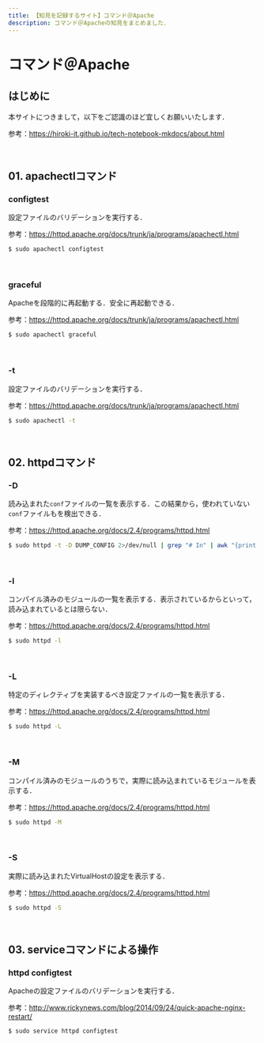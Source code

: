 ```yaml
---
title: 【知見を記録するサイト】コマンド＠Apache
description: コマンド＠Apacheの知見をまとめました．
---
```


# コマンド＠Apache

## はじめに

本サイトにつきまして，以下をご認識のほど宜しくお願いいたします．

参考：https://hiroki-it.github.io/tech-notebook-mkdocs/about.html

<br>

## 01. apachectlコマンド

### configtest

設定ファイルのバリデーションを実行する．

参考：https://httpd.apache.org/docs/trunk/ja/programs/apachectl.html

```bash
$ sudo apachectl configtest
```

<br>

### graceful

Apacheを段階的に再起動する．安全に再起動できる．

参考：https://httpd.apache.org/docs/trunk/ja/programs/apachectl.html

```bash
$ sudo apachectl graceful
```

<br>

### -t

設定ファイルのバリデーションを実行する．

参考：https://httpd.apache.org/docs/trunk/ja/programs/apachectl.html

```bash
$ sudo apachectl -t
```

<br>

## 02. httpdコマンド

### -D

読み込まれた```conf```ファイルの一覧を表示する．この結果から，使われていない```conf```ファイルもを検出できる．

参考：https://httpd.apache.org/docs/2.4/programs/httpd.html

```bash
$ sudo httpd -t -D DUMP_CONFIG 2>/dev/null | grep "# In" | awk "{print $4}"
```

<br>

### -l

コンパイル済みのモジュールの一覧を表示する．表示されているからといって，読み込まれているとは限らない．

参考：https://httpd.apache.org/docs/2.4/programs/httpd.html

```bash
$ sudo httpd -l
```

<br>

### -L

特定のディレクティブを実装するべき設定ファイルの一覧を表示する．

参考：https://httpd.apache.org/docs/2.4/programs/httpd.html

```bash
$ sudo httpd -L
```

<br>

### -M

コンパイル済みのモジュールのうちで，実際に読み込まれているモジュールを表示する．

参考：https://httpd.apache.org/docs/2.4/programs/httpd.html

```bash
$ sudo httpd -M
```

<br>

### -S

実際に読み込まれたVirtualHostの設定を表示する．

参考：https://httpd.apache.org/docs/2.4/programs/httpd.html

```bash
$ sudo httpd -S
```

<br>

## 03. serviceコマンドによる操作

### httpd configtest

Apacheの設定ファイルのバリデーションを実行する．

参考：http://www.rickynews.com/blog/2014/09/24/quick-apache-nginx-restart/

```bash
$ sudo service httpd configtest
```
